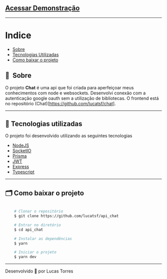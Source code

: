 ## [Acessar Demonstração](https://chat-drab-one.vercel.app)

---
# Indice

- [Sobre](#-sobre)
- [Tecnologias Utilizadas](#-tecnologias-utilizadas)
- [Como baixar o projeto](#-como-baixar-o-projeto)

## 🔖&nbsp; Sobre

O projeto **Chat** é uma api que foi criada para aperfeiçoar meus conhecimentos com node e websockets. Desenvolvi conexão com a autenticação google oauth sem a utilização de bibliotecas. O frontend está no repositório (Chat)[https://github.com/lucatsf/chat].

---

## 🚀 Tecnologias utilizadas

O projeto foi desenvolvido utilizando as seguintes tecnologias

- [NodeJS](https://node.org)
- [SocketIO](https://socket.io/)
- [Prisma](https://www.prisma.io/)
- [JWT](https://jwt.io/)
- [Express](https://expressjs.com/)
- [Typescript](https://www.typescriptlang.org/)

---

## 🗂 Como baixar o projeto

```bash

    # Clonar o repositório
    $ git clone https://github.com/lucatsf/api_chat

    # Entrar no diretório
    $ cd api_chat

    # Instalar as dependências
    $ yarn

    # Iniciar o projeto
    $ yarn dev
```

---

Desenvolvido 💜 por Lucas Torres
